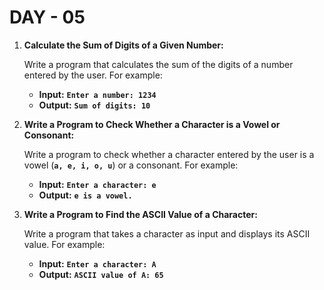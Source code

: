# DAY - 05

1. **Calculate the Sum of Digits of a Given Number:**

   Write a program that calculates the sum of the digits of a number entered by the user. For example:

   - **Input:** **`Enter a number: 1234`**
   - **Output:** **`Sum of digits: 10`**

2. **Write a Program to Check Whether a Character is a Vowel or Consonant:**

   Write a program to check whether a character entered by the user is a vowel (**`a, e, i, o, u`**) or a consonant. For example:

   - **Input:** **`Enter a character: e`**
   - **Output:** **`e is a vowel.`**

3. **Write a Program to Find the ASCII Value of a Character:**

   Write a program that takes a character as input and displays its ASCII value. For example:

   - **Input:** **`Enter a character: A`**
   - **Output:** **`ASCII value of A: 65`**
